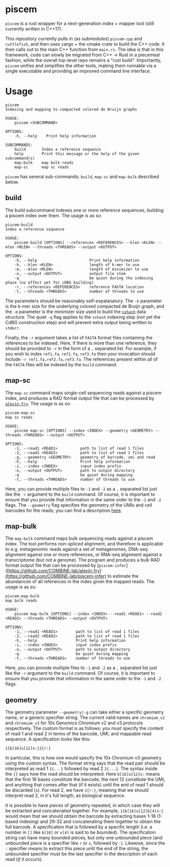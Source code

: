 # piscem

`piscem` is a rust wrapper for a next-generation index + mapper tool (still currently written in C++17).

This repository currently pulls in (as submodules) `piscem-cpp` and `cuttlefish`, and then uses cargo + the cmake crate to build the C++ code.  It then calls out to the main C++ function from `main.rs`.  The idea is that in this framework, code can slowly be migrated from C++ -> Rust in a piecemeal fashion, while the overall top-level repo remains a "rust build".  Importantly, `piscem` unifies and simplifies the other tools, making them runnable via a single executable and providing an improved command line interface.

Usage
=====

```
piscem
Indexing and mapping to compacted colored de Bruijn graphs

USAGE:
    piscem <SUBCOMMAND>

OPTIONS:
    -h, --help    Print help information

SUBCOMMANDS:
    build       Index a reference sequence
    help        Print this message or the help of the given subcommand(s)
    map-bulk    map bulk reads
    map-sc      map sc reads
```

`piscem` has several sub-commands; `build`, `map-sc` and `map-bulk` described below.

build
-----

The build subcommand indexes one or more reference sequences, building a piscem index over them.  The usage is as so:

```
piscem-build
Index a reference sequence

USAGE:
    piscem build [OPTIONS] --references <REFERENCES> --klen <KLEN> --mlen <MLEN> --threads <THREADS> --output <OUTPUT>

OPTIONS:
    -h, --help                       Print help information
    -k, --klen <KLEN>                length of k-mer to use
    -m, --mlen <MLEN>                length of minimizer to use
    -o, --output <OUTPUT>            output file stem
    -q                               be quiet during the indexing phase (no effect yet for cDBG building)
    -r, --references <REFERENCES>    reference FASTA location
    -t, --threads <THREADS>          number of threads to use
```

The parameters should be reasonably self-expalanatory.  The `-k` parameter is the k-mer size for the underlying colored compacted de Bruijn graph, and the `-m` parameter is the minimizer size used to build the [`sshash`](https://github.com/jermp/sshash) data structure.  The quiet `-q` flag applies to the `sshash` indexing step (not yet the CdBG construction step) and will prevent extra output being written to `stderr`.

Finally, the `-r` argument takes a list of `FASTA` format files containing the references to be indexed.  Here, if there is more than one reference, they should be provided to `-r` in the form of a `,` separated list.  For example, if you wish to index `ref1.fa`, `ref2.fa`, `ref3.fa` then your invocation should include `-r ref1.fa,ref2.fa,ref3.fa`.  The references present within all of the `FASTA` files will be indexed by the `build` command.


map-sc
------

The `map-sc` command maps single-cell sequencing reads against a piscem index, and produces a RAD format output file that can be processed by [`alevin-fry`](https://github.com/COMBINE-lab/alevin-fry).  The usage is as so:

```
piscem-map-sc
map sc reads

USAGE:
    piscem map-sc [OPTIONS] --index <INDEX> --geometry <GEOMETRY> --threads <THREADS> --output <OUTPUT>

OPTIONS:
    -1, --read1 <READ1>          path to list of read 1 files
    -2, --read2 <READ2>          path to list of read 1 files
    -g, --geometry <GEOMETRY>    geometry of barcode, umi and read
    -h, --help                   Print help information
    -i, --index <INDEX>          input index prefix
    -o, --output <OUTPUT>        path to output directory
    -q                           be quiet during mapping
    -t, --threads <THREADS>      number of threads to use
```

Here, you can provide multiple files to `-1` and `-2` as a `,` separated list just like the `-r` argument to the `build` command. Of course, it is important to ensure that you provide that information in the same order to the `-1` and `-2` flags.  The `--geometry` flag specifies the geometry of the UMIs and cell barcodes for the reads; you can find a description [here](https://github.com/COMBINE-lab/piscem/blob/main/README.md#geometry).

map-bulk
--------

The `map-bulk` command maps bulk sequencing reads against a piscem index. The tool performs _non-spliced_ alignment, and therefore is applicable to e.g. metagenomic reads against a set of metagenomes, DNA-seq alignment against one or more references, or RNA-seq alignment against a transcriptome (but not a genome). The program and produces a bulk RAD format output file that can be processed by [`piscem-infer`]([https://github.com/COMBINE-lab/alevin-fry](https://github.com/COMBINE-lab/piscem-infer) to estimate the abundances of all references in the index given the mapped reads.  The usage is as so:

```
piscem-map-bulk
map bulk reads

USAGE:
    piscem map-bulk [OPTIONS] --index <INDEX> --read1 <READ1> --read2 <READ2> --threads <THREADS> --output <OUTPUT>

OPTIONS:
    -1, --read1 <READ1>        path to list of read 1 files
    -2, --read2 <READ2>        path to list of read 1 files
    -h, --help                 Print help information
    -i, --index <INDEX>        input index prefix
    -o, --output <OUTPUT>      path to output directory
    -q                         be quiet during mapping
    -t, --threads <THREADS>    number of threads to use
```

Here, you can provide multiple files to `-1` and `-2` as a `,` separated list just like the `-r` argument to the `build` command. Of course, it is important to ensure that you provide that information in the same order to the `-1` and `-2` flags.

geometry
--------

The geometry parameter `--geometry|-g` can take either a specific geometry name, or a generic specifier string.  The current valid names are `chromium_v2` and `chromium_v3` for 10x Genomics Chromium v2 and v3 protocols respectively. The custom format is as follows: you must specify the content of read 1 and read 2 in terms of the barcode, UMI, and mappable read sequence. A specification looks like this:

```
1{b[16]u[12]x:}2{r:}
```

In particular, this is how one would specify the 10x Chromium v3 geometry using the custom syntax.  The format string says that the read pair should be interpreted as read 1 `1{...}` followed by read 2 `2{...}`.  The syntax inside the `{}` says how the read should be interpreted.  Here `b[16]u[12]x:` means that the first 16 bases constitute the barcode, the next 12 constitute the UMI, and anything that comes after that (if it exists) until the end of read 1 should be discarded (`x`).  For read 2, we have `2{r:}`, meaning that we should interpret read 2, in it's full length, as biological sequence.

It is possible to have pieces of geometry repeated, in which case they will be extracted and concatenated together.  For example, `1{b[16]u[12]b[4]x:}` would mean that we should obtain the barcode by extracting bases 1-16 (1-based indexing) and 29-32 and concatenating them togehter to obtain the full barcode.  A specification that is followed by a specific length (i.e. a number in `[]` like `b[10]` or `x[4]` is said to be *bounded*).  The specification string can have many bounded pieces, but only one *unbounded* piece (and unbounded piece is a specifier like `r` or `x`, followed by `:`).  Likewise, since the `:` specifier means to extract this piece until the end of the string, the unbounded specifier must be the last specifier in the description of each read (_if it occurs_).
